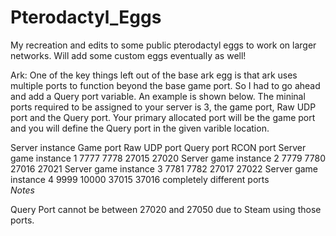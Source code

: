 # Pterodactyl_Eggs
My recreation and edits to some public pterodactyl eggs to work on larger networks. Will add some custom eggs eventually as well!

Ark:
One of the key things left out of the base ark egg is that ark uses multiple ports to function beyond the base game port. So I had to go ahead and add a Query port variable. An example is shown below. The mininal ports required to be assigned to your server is 3, the game port, Raw UDP port and the Query port. Your primary allocated port will be the game port and you will define the Query port in the given varible location.

Server instance	       Game port	Raw UDP port	Query port	RCON port
Server game instance 1	  7777	    7778	         27015	   27020
Server game instance 2	  7779	    7780	         27016	   27021
Server game instance 3	  7781	    7782	         27017	   27022
Server game instance 4    9999	    10000	         37015	   37016
completely different ports	
*Notes*

Query Port cannot be between 27020 and 27050 due to Steam using those ports.
